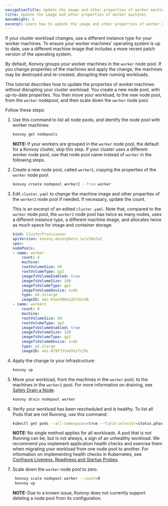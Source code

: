```yaml
---
navigationTitle: Update the image and other properties of worker machines
title: Update the image and other properties of worker machines
menuWeight: 5
excerpt: Learn how to update the image and other properties of worker machines
---
```


<!-- markdownlint-disable MD004 MD007 MD025 MD030 -->

If your cluster workload changes, use a different instance type for your worker machines. To ensure your worker machines' operating system is up to date, use a different machine image that includes a more recent patch version of the operating system.

By default, Konvoy groups your worker machines in the `worker` node pool. If you change properties of the machines and apply the change, the machines may be destroyed and re-created, disrupting their running workloads.

This tutorial describes how to update the properties of worker machines without disrupting your cluster workload. You create a new node pool, with up-to-date properties. You then move your workload, to the new node pool, from the `worker` nodepool, and then scale down the `worker` node pool.

Follow these steps:

1. Use this command to list all node pools, and identify the node pool with worker machines:

    ```bash
    konvoy get nodepools
    ```

    <p class="message--note"><strong>NOTE: </strong>  If your workers are grouped in the <code>worker</code> node pool, the default for a Konvoy cluster, skip this step. If your cluster uses a different worker node pool, use that node pool name instead of <code>worker</code> in the following steps.</p>

1. Create a new node pool, called `worker2`, copying the properties of the `worker` node pool.

    ```bash
    konvoy create nodepool worker2 --from worker
    ```

1. Edit `cluster.yaml` to change the machine image and other properties of the `worker2` node pool if needed. If necessary, update the count.

    This is an excerpt of an edited `cluster.yaml`. Note that, compared to the `worker` node pool, the `worker2` node pool has twice as many nodes, uses a different instance type, a different machine image, and allocates twice as much space for image and container storage.

    ```yaml
    kind: ClusterProvisioner
    apiVersion: konvoy.mesosphere.io/v1beta2
    spec:
    nodePools:
    - name: worker
        count: 4
        machine:
        rootVolumeSize: 80
        rootVolumeType: gp2
        imagefsVolumeEnabled: true
        imagefsVolumeSize: 160
        imagefsVolumeType: gp2
        imagefsVolumeDevice: xvdb
        type: m5.2xlarge
        imageID: ami-01ed306a12b7d1c96
    - name: worker2
        count: 8
        machine:
        rootVolumeSize: 80
        rootVolumeType: gp2
        imagefsVolumeEnabled: true
        imagefsVolumeSize: 320
        imagefsVolumeType: gp2
        imagefsVolumeDevice: xvdb
        type: p2.xlarge
        imageID: ami-079f731edfe27c29c
    ```

1. Apply the change to your infrastructure:

    ```bash
    konvoy up
    ```

1. Move your workload, from the machines in the `worker` pool, to the machines in the `worker2` pool. For more information on draining, see [Safely Drain a Node][drain-node].

    ```bash
    konvoy drain nodepool worker
    ```

1. Verify your workload has been rescheduled and is healthy. To list all Pods that are not Running, use this command:

    ```bash
    kubectl get pods --all-namespaces=true --field-selector=status.phase!=Running
    ```

    <p class="message--note"><strong>NOTE: </strong> No single method applies for all workloads. A pod that is not Running can be, but is not always, a sign of an unhealthy workload. We recommend you implement application health checks and exercise them when migrating your workload from one node pool to another. For information on implementing health checks in Kubernetes, see <a href="https://kubernetes.io/docs/tasks/configure-pod-container/configure-liveness-readiness-startup-probes/">Configure Liveness, Readiness and Startup Probes</a>.</p>

1. Scale down the `worker` node pool to zero.

   ```bash
    konvoy scale nodepool worker --count=0
    konvoy up
   ```

    <p class="message--note"><strong>NOTE: </strong>Due to a known issue, Konvoy does not currently support deleting a node pool from its configuration.</p>

[drain-node]: https://kubernetes.io/docs/tasks/administer-cluster/safely-drain-node/
